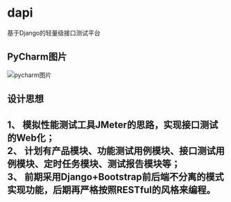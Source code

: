 # dapi      
基于Django的轻量级接口测试平台     


## PyCharm图片    
![pycharm图片](https://github.com/yjlch1016/dapi/blob/master/static/img/pycharm.png)   


## 设计思想    
1、 模拟性能测试工具JMeter的思路，实现接口测试的Web化；     
2、 计划有产品模块、功能测试用例模块、接口测试用例模块、定时任务模块、测试报告模块等；   
3、 前期采用Django+Bootstrap前后端不分离的模式实现功能，后期再严格按照RESTful的风格来编程。    
---    

